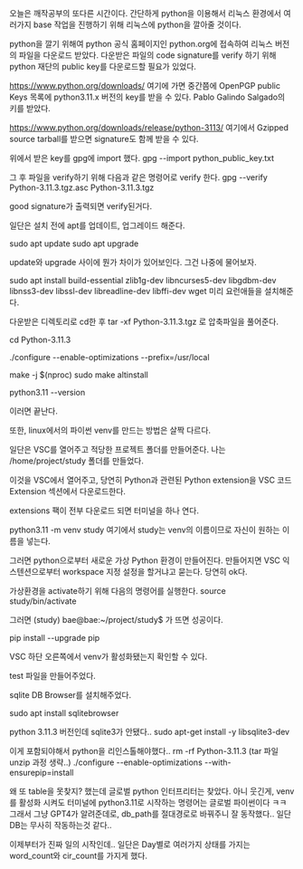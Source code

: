오늘은 깨작공부의 또다른 시간이다. 간단하게 python을 이용해서 리눅스 환경에서 여러가지 base 작업을 진행하기 위해 리눅스에 python을 깔아줄 것이다.

python을 깔기 위해여 python 공식 홈페이지인 python.org에 접속하여 리눅스 버전의 파일을 다운로드 받았다.
다운받은 파일의 code signature를 verify 하기 위해 python 재단의 public key를 다운로드할 필요가 있었다.

https://www.python.org/downloads/
여기에 가면 중간쯤에 OpenPGP public Keys 목록에 python3.11.x 버전의 key를 받을 수 있다.
Pablo Galindo Salgado의 키를 받았다.

https://www.python.org/downloads/release/python-3113/
여기에서 Gzipped source tarball를 받으면 signature도 함께 받을 수 있다.

위에서 받은 key를 gpg에 import 했다.
gpg --import python_public_key.txt

그 후 파일을 verify하기 위해 다음과 같은 명령어로 verify 한다.
gpg --verify Python-3.11.3.tgz.asc Python-3.11.3.tgz

good signature가 출력되면 verify된거다.

일단은 설치 전에 apt를 업데이트, 업그레이드 해준다.

sudo apt update
sudo apt upgrade

update와 upgrade 사이에 뭔가 차이가 있어보인다. 그건 나중에 물어보자.

sudo apt install build-essential zlib1g-dev libncurses5-dev libgdbm-dev libnss3-dev libssl-dev libreadline-dev libffi-dev wget
미리 요런애들을 설치해준다.

다운받은 디렉토리로 cd한 후
tar -xf Python-3.11.3.tgz
로 압축파일을 풀어준다.

cd Python-3.11.3

./configure --enable-optimizations --prefix=/usr/local

make -j $(nproc)
sudo make altinstall

python3.11 --version

이러면 끝난다.

또한, linux에서의 파이썬 venv를 만드는 방법은 살짝 다르다.

일단은 VSC를 열어주고 적당한 프로젝트 폴더를 만들어준다. 나는 /home/project/study 폴더를 만들었다.

이것을 VSC에서 열어주고, 당연히 Python과 관련된 Python extension을 VSC 코드 Extension 섹션에서 다운로드한다. 

extensions 팩이 전부 다운로드 되면 터미널을 하나 연다.

python3.11 -m venv study
여기에서 study는 venv의 이름이므로 자신이 원하는 이름을 넣는다.

그러면 python으로부터 새로운 가상 Python 환경이 만들어진다.
만들어지면 VSC 익스텐션으로부터 workspace 지정 설정을 할거냐고 묻는다. 당연히 ok다.

가상환경을 activate하기 위해 다음의 명령어를 실행한다.
source study/bin/activate

그러면 
(study) bae@bae:~/project/study$ 가 뜨면 성공이다.

pip install --upgrade pip

VSC 하단 오른쪽에서 venv가 활성화됐는지 확인할 수 있다.

test 파일을 만들어주었다.

sqlite DB Browser를 설치해주었다.

sudo apt install sqlitebrowser


python 3.11.3 버전인데 sqlite3가 안됐다..
sudo apt-get install -y libsqlite3-dev

이게 포함되야해서 python을 리인스톨해야했다..
rm -rf Python-3.11.3
(tar 파일 unzip 과정 생략..)
./configure --enable-optimizations --with-ensurepip=install

왜 또 table을 못찾지? 했는데 글로벌 python 인터프리터는 찾았다. 
아니 웃긴게, venv를 활성화 시켜도 터미널에 python3.11로 시작하는 명령어는 글로벌 파이썬이다 ㅋㅋ
그래서 그냥 GPT4가 알려준데로, db_path를 절대경로로 바꿔주니 잘 동작했다..
일단 DB는 무사히 작동하는것 같다..

이제부터가 진짜 일의 시작인데.. 일단은 Day별로 여러가지 상태를 가지는 word_count와 cir_count를 가지게 했다. 
